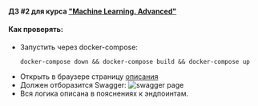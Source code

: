 #### ДЗ #2 для курса ["Machine Learning. Advanced"](https://otus.ru/lessons/advanced-ml/)
#### Как проверять:

- Запустить через docker-compose:
    ```shell
    docker-compose down && docker-compose build && docker-compose up
    ```
- Открыть в браузере страницу [описания](http://127.0.0.1)
- Должен отборазится Swagger: ![swagger page](https://i.imgur.com/NVg6bJY.png)
- Вся логика описана в пояснениях к эндпоинтам.
